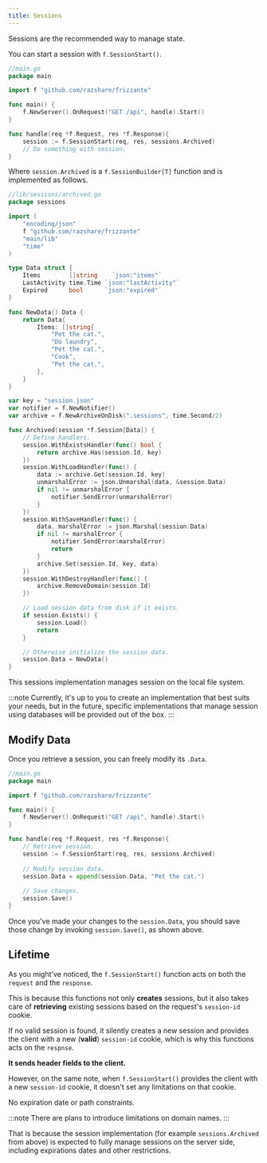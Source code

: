 ```yaml
---
title: Sessions
---
```


Sessions are the recommended way to manage state.

You can start a session with `f.SessionStart()`.

```go
//main.go
package main

import f "github.com/razshare/frizzante"

func main() {
    f.NewServer().OnRequest("GET /api", handle).Start()
}

func handle(req *f.Request, res *f.Response){
	session := f.SessionStart(req, res, sessions.Archived)
	// Do something with session.
}
```

Where `session.Archived` is a `f.SessionBuilder[T]` function and is implemented as follows.

```go
//lib/sessions/archived.go
package sessions

import (
	"encoding/json"
	f "github.com/razshare/frizzante"
	"main/lib"
	"time"
)

type Data struct {
	Items        []string    `json:"items"`
	LastActivity time.Time `json:"lastActivity"`
	Expired      bool      `json:"expired"`
}

func NewData() Data {
	return Data{
		Items: []string{
			"Pet the cat.",
			"Do laundry",
			"Pet the cat.",
			"Cook",
			"Pet the cat.",
		},
	}
}

var key = "session.json"
var notifier = f.NewNotifier()
var archive = f.NewArchiveOnDisk(".sessions", time.Second/2)

func Archived(session *f.Session[Data]) {
	// Define handlers.
	session.WithExistsHandler(func() bool {
		return archive.Has(session.Id, key)
	})
	session.WithLoadHandler(func() {
		data := archive.Get(session.Id, key)
		unmarshalError := json.Unmarshal(data, &session.Data)
		if nil != unmarshalError {
			notifier.SendError(unmarshalError)
		}
	})
	session.WithSaveHandler(func() {
		data, marshalError := json.Marshal(session.Data)
		if nil != marshalError {
			notifier.SendError(marshalError)
			return
		}
		archive.Set(session.Id, key, data)
	})
	session.WithDestroyHandler(func() {
		archive.RemoveDomain(session.Id)
	})

	// Load session data from disk if it exists.
	if session.Exists() {
		session.Load()
		return
	}

	// Otherwise initialize the session data.
	session.Data = NewData()
}
```

This sessions implementation manages session on the local file system.

:::note
Currently, it's up to you to create an implementation that best suits your needs,
but in the future, specific implementations that manage session using databases will be provided out of the box.
:::

## Modify Data

Once you retrieve a session, you can freely modify its `.Data`.

```go
//main.go
package main

import f "github.com/razshare/frizzante"

func main() {
	f.NewServer().OnRequest("GET /api", handle).Start()
}

func handle(req *f.Request, res *f.Response){
	// Retrieve session.
	session := f.SessionStart(req, res, sessions.Archived)
	
	// Modify session data.
	session.Data = append(session.Data, "Pet the cat.")
	
	// Save changes.
	session.Save()
}
```

Once you've made your changes to the `session.Data`, 
you should save those change by invoking `session.Save()`, as shown above.


## Lifetime

As you might've noticed, the `f.SessionStart()` function acts on 
both the `request` and the `response`. 

This is because this functions not only **creates** sessions, but
it also takes care of **retrieving** existing sessions based on the request's
`session-id` cookie.

If no valid session is found, it silently creates a new session and provides
the client with a new (**valid**) `session-id` cookie, which is why this functions 
acts on the `respnse`.

**It sends header fields to the client.**

However, on the same note, when `f.SessionStart()` provides the client with a new `session-id`
cookie, it doesn't set any limitations on that cookie.

No expiration date or path constraints.

:::note
There are plans to introduce limitations on domain names.
:::

That is because the session implementation (for example `sessions.Archived` from above) 
is expected to fully manage sessions on the server side,
including expirations dates and other restrictions.